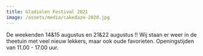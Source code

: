 ```yaml
---
title: Gladiolen Festival 2021
image: /assets/media/cakedaze-2020.jpg
---
```

De weekenden 14&15 augustus en 21&22 augustus !!
Wij staan er weer in de theetuin met veel nieuw lekkers, maar ook oude favorieten.
Openingstijden van 11.00 - 17.00 uur.
